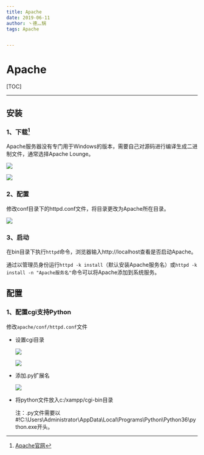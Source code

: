 ```yaml
---
title: Apache
date: 2019-06-11
author: 丶德灬锅
tags: Apache


---
```


# Apache

[TOC]

------

## 安装

### 1、下载[^1]

Apache服务器没有专门用于Windows的版本，需要自己对源码进行编译生成二进制文件，通常选择Apache Lounge。

![](https://cdn.jsdelivr.net/gh/ldy/asserts@main/2019-06-11-Apache-下载1.png)

![](https://cdn.jsdelivr.net/gh/ldy/asserts@main/2019-06-11-Apache-下载2.png)

### 2、配置

修改conf目录下的httpd.conf文件，将目录更改为Apache所在目录。

![](https://cdn.jsdelivr.net/gh/ldy/asserts@main/2019-06-11-Apache-配置.png)

### 3、启动

在bin目录下执行`httpd`命令，浏览器输入http://localhost查看是否启动Apache。

通过以管理员身份运行`httpd -k install`（默认安装Apache服务名）或`httpd -k install -n "Apache服务名"`命令可以将Apache添加到系统服务。

## 配置

### 1、配置cgi支持Python

修改`apache/conf/httpd.conf`文件

- 设置cgi目录

  ![](https://cdn.jsdelivr.net/gh/ldy/asserts@main/2019-06-11-Apache-配置cgi支持python1.png)

  

  ![](https://cdn.jsdelivr.net/gh/ldy/asserts@main/2019-06-11-Apache-配置cgi支持python2.png)

- 添加.py扩展名

  ![](https://cdn.jsdelivr.net/gh/ldy/asserts@main/2019-06-11-Apache-配置cgi支持python3.png)

- 将python文件放入c:/xampp/cgi-bin目录

  注：.py文件需要以#!C:\Users\Administrator\AppData\Local\Programs\Python\Python36\python.exe开头。

[^1]: [Apache官网](http://httpd.apache.org/)